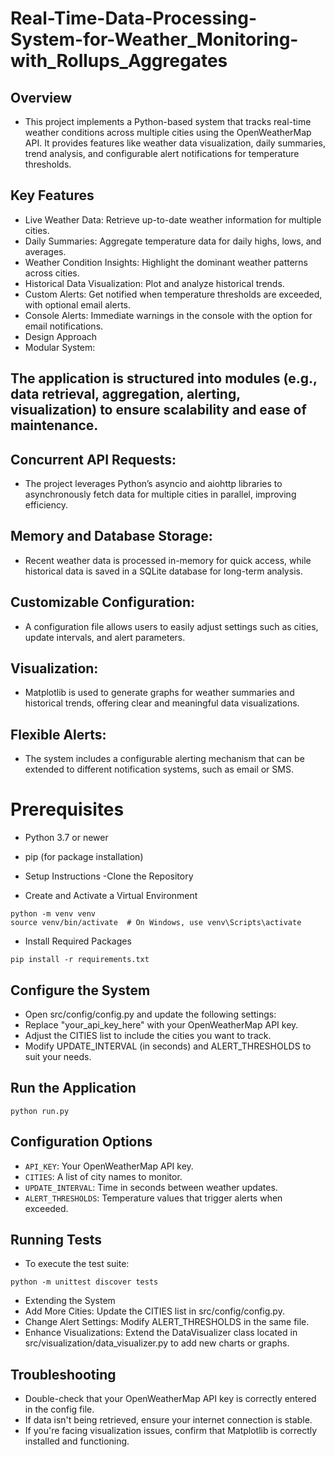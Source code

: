 # Real-Time-Data-Processing-System-for-Weather_Monitoring-with_Rollups_Aggregates
## Overview
- This project implements a Python-based system that tracks real-time weather conditions across multiple cities using the OpenWeatherMap API. It provides features like weather data visualization, daily summaries, trend analysis, and configurable alert notifications for temperature thresholds.

## Key Features
- Live Weather Data: Retrieve up-to-date weather information for multiple cities.
- Daily Summaries: Aggregate temperature data for daily highs, lows, and averages.
- Weather Condition Insights: Highlight the dominant weather patterns across cities.
- Historical Data Visualization: Plot and analyze historical trends.
- Custom Alerts: Get notified when temperature thresholds are exceeded, with optional email alerts.
- Console Alerts: Immediate warnings in the console with the option for email notifications.
- Design Approach
- Modular System:

## The application is structured into modules (e.g., data retrieval, aggregation, alerting, visualization) to ensure scalability and ease of maintenance.
## Concurrent API Requests:
- The project leverages Python’s asyncio and aiohttp libraries to asynchronously fetch data for multiple cities in parallel, improving efficiency.
## Memory and Database Storage:
- Recent weather data is processed in-memory for quick access, while historical data is saved in a SQLite database for long-term analysis.
## Customizable Configuration:
- A configuration file allows users to easily adjust settings such as cities, update intervals, and alert parameters.
## Visualization:
- Matplotlib is used to generate graphs for weather summaries and historical trends, offering clear and meaningful data visualizations.
## Flexible Alerts:
- The system includes a configurable alerting mechanism that can be extended to different notification systems, such as email or SMS.
# Prerequisites
- Python 3.7 or newer
- pip (for package installation)
- Setup Instructions
-Clone the Repository

- Create and Activate a Virtual Environment 
```
python -m venv venv
source venv/bin/activate  # On Windows, use venv\Scripts\activate
```
- Install Required Packages
```
pip install -r requirements.txt
```
## Configure the System
- Open src/config/config.py and update the following settings:
-  Replace "your_api_key_here" with your OpenWeatherMap API key.
-  Adjust the CITIES list to include the cities you want to track.
-  Modify UPDATE_INTERVAL (in seconds) and ALERT_THRESHOLDS to suit your needs.
## Run the Application
```
python run.py
```
## Configuration Options
- `API_KEY`: Your OpenWeatherMap API key.
- `CITIES`: A list of city names to monitor.
- `UPDATE_INTERVAL`: Time in seconds between weather updates.
- `ALERT_THRESHOLDS`: Temperature values that trigger alerts when exceeded.
## Running Tests
- To execute the test suite:
```
python -m unittest discover tests
```
- Extending the System
- Add More Cities: Update the CITIES list in src/config/config.py.
- Change Alert Settings: Modify ALERT_THRESHOLDS in the same file.
- Enhance Visualizations: Extend the DataVisualizer class located in src/visualization/data_visualizer.py to add new charts or graphs.
## Troubleshooting
- Double-check that your OpenWeatherMap API key is correctly entered in the config file.
- If data isn't being retrieved, ensure your internet connection is stable.
- If you're facing visualization issues, confirm that Matplotlib is correctly installed and functioning.
